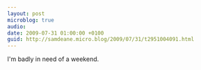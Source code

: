 ```yaml
---
layout: post
microblog: true
audio: 
date: 2009-07-31 01:00:00 +0100
guid: http://samdeane.micro.blog/2009/07/31/t2951004091.html
---
```

I'm badly in need of a weekend.
